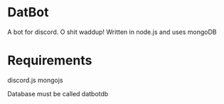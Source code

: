 # DatBot
A bot for discord. O shit waddup!
Written in node.js and uses mongoDB

# Requirements
discord.js
mongojs

Database must be called datbotdb
